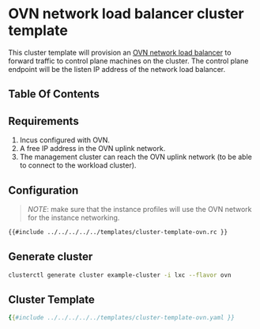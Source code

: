 # OVN network load balancer cluster template

This cluster template will provision an [OVN network load balancer] to forward traffic to control plane machines on the cluster. The control plane endpoint will be the listen IP address of the network load balancer.

## Table Of Contents

<!-- toc -->

## Requirements

1. Incus configured with OVN.
2. A free IP address in the OVN uplink network.
3. The management cluster can reach the OVN uplink network (to be able to connect to the workload cluster).

## Configuration

> *NOTE*: make sure that the instance profiles will use the OVN network for the instance networking.

```bash
{{#include ../../../../../templates/cluster-template-ovn.rc }}
```

## Generate cluster

```bash
clusterctl generate cluster example-cluster -i lxc --flavor ovn
```

## Cluster Template

```yaml
{{#include ../../../../../templates/cluster-template-ovn.yaml }}
```

<!-- links -->
[OVN network load balancer]: https://linuxcontainers.org/incus/docs/main/howto/network_load_balancers/
